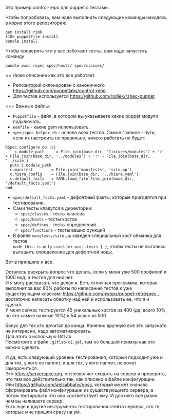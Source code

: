 Это пример control-repo для puppet с тестами.  

Чтобы попробовать, вам надо выполнить следующие команды находясь в корне этого репозитория:  
```
gem install r10k
r10k puppetfile install
bundle install
```

Чтобы проверить что у вас работают тесты, вам надо запустить команду:  
```
bundle exec rspec spec/hosts/ spec/classes/
```

== Ниже описание как это все работает.  

- Репозиторий склонирован с каноничного https://github.com/puppetlabs/control-repo
- Для тестов используется https://github.com/rodjek/rspec-puppet

=== Важные файлы:
- `Puppetfile` - файл, в котором вы указываете какие puppet модули подключать.
- `Gemfile` - какие gem использовать.
- `spec/spec_helper.rb` - основа всех тестов. Самое главное - пути, если их настроить не правильно, ничего работать не будет:
```
RSpec.configure do |c|
    c.module_path     = File.join(base_dir, 'fixtures/modules') + ':' + File.join(base_dir, '../modules') + ':' + File.join(base_dir, '../site')
  puts c.module_path
  c.manifest        = File.join('manifests', 'site.pp')
  c.hiera_config    = File.join(base_dir, '../hiera.yaml')
  c.default_facts   = YAML.load_file File.join(base_dir, '/default_facts.yaml')
end
```
- `spec/default_facts.yaml` - дефолтный факты, которые пригодятся при тестировании.
- Сами тесты кладутся в директории:
  - `spec/classes` - тесты классов
  - `spec/hosts` - тесты хостов
  - `spec/defines` - тесты определений
  - `spec/functions` - тесты ваших функций
- В файле `manifests/site.pp` заведен специальный хост обманка для тестов  
`node this.is.only.used.for.unit.tests { }`, чтобы тесты не пытались вытащить определение для дефолтной ноды.

Вот в принципе и все.

Осталось раскрыть вопрос что делать, если у меня уже 500 профилей и 1000 нод, а тестов для них нет.  
И я могу рассказать что делал я.
Есть отличная программа, которая выполнит за вас 80% работы по написанию тестов к уже существующим классам: https://github.com/nwops/puppet-retrospec , достаточно написать обертку над ней и использовать ее, что я и сделал.  
У меня сейчас тестируется 45 уникальных хостов из 400 (да, всего 10%, но это самые важные 10%) и 54 класс из 500.


Бонус для тех кто дочитал до конца.
Конечно вручную все это запускать не интересно, надо автоматизировать.  
Для этого я использую GitLab.  
Посмотрите в файл `.gitlab-ci.yml`, там не большой пример как это можно сделать.

И да, есть следующий уровень тестирования, который подходит уже и для тех, у кого не паппет, и для тех, у кого паппет, но хочет заморочиться.  
Это https://serverspec.org, он позволяет сходить на сервер и проверить, что там все действительно так, как описано в файле конфигурации.  
Или https://github.com/aelsabbahy/goss, который может сначала сформировать файл конфигурации из существующиего сервера, а потом тестировать что оно соответствует ему. И для него все равно чем вы наливаете сервер.  
Есть еще и другие инструменты тестирования стейта сервера, это те, которые мне пришли сразу на ум.
